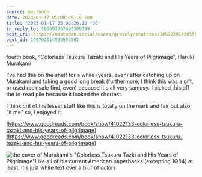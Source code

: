 ```yaml
---
source: mastodon
date: 2023-01-17 05:08:26.10 +00
title: "2023-01-17 05:08:26.10 +00"
in_reply_to: 109697057493309399
post_uri: https://mastodon.social/users/gravely/statuses/109702814505504502
post_id: 109702814505504502
---
```

fourth book, "Colorless Tsukuru Tazaki and His Years of Pilgrimage", Haruki Murakami

I've had this on the shelf for a while (years, even) after catching up on Murakami and taking a good long break (furthermore, I think this was a gift, or used rack sale find, even) because it's all very samesy. I picked this off the to-read pile because it looked the shortest.

I think crit of his lesser stuff like this is totally on the mark and fair but also "it me" so, I enjoyed it.

[https://www.goodreads.com/book/show/41022133-colorless-tsukuru-tazaki-and-his-years-of-pilgrimage](https://www.goodreads.com/book/show/41022133-colorless-tsukuru-tazaki-and-his-years-of-pilgrimage)


![the cover of Murakami's "Colorless Tsukuru Tazki and His Years of Pilgrimage"Like all of his current American paperbacks (excepting 1Q84) at least, it's just white text over a blur of colors](/images/109702782208661922.jpg)


